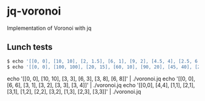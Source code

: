 # jq-voronoi
Implementation of Voronoi with jq

## Lunch tests
```bash
$ echo '[[0, 0], [10, 10], [2, 1.5], [6, 1], [9, 2], [4.5, 4], [2.5, 6.5], [6.5, 8]]' | ./voronoi.jq
$ echo '[[0, 0], [100, 100], [20, 15], [60, 10], [90, 20], [45, 40], [25, 65], [65, 80]]' | ./voronoi.jq
```

echo '[[0, 0], [10, 10], [3, 3], [6, 3], [3, 8], [6, 8]]' | ./voronoi.jq
echo '[[0, 0], [6, 6], [3, 1], [3, 2], [3, 3], [3, 4]]' | ./voronoi.jq
echo '[[0,0], [4,4], [1,1], [2,1], [3,1], [1,2], [2,2], [3,2], [1,3], [2,3], [3,3]]' | ./voronoi.jq
